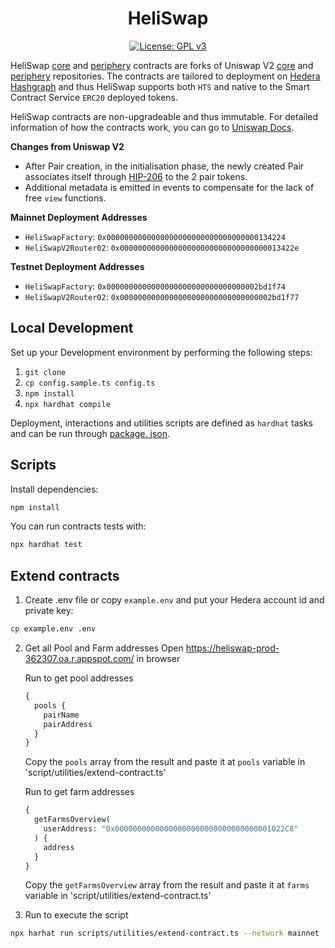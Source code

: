 <div align="center">

# HeliSwap

[![License: GPL v3](https://img.shields.io/badge/License-GPLv3-blue.svg)](https://www.gnu.org/licenses/gpl-3.0)

</div>

HeliSwap [core](./contracts/core) and [periphery](./contracts/periphery) contracts are forks of Uniswap V2 [core](https://github.com/Uniswap/v2-core) and
[periphery](https://github.com/Uniswap/v2-periphery) repositories. The contracts are tailored to deployment on
[Hedera Hashgraph](https://hedera.com/) and thus HeliSwap supports both `HTS` and native to the Smart Contract
Service `ERC20` deployed tokens.

HeliSwap contracts are non-upgradeable and thus
immutable. For detailed information of how the contracts work, you
can go to [Uniswap Docs](https://docs.uniswap.org/).

**Changes from Uniswap V2**

- After Pair creation, in the initialisation phase, the newly created Pair associates itself through [HIP-206](https://hips.hedera.com/hip/hip-206) to the 2
  pair
  tokens.
- Additional metadata is emitted in events to compensate for the lack of free `view` functions.

**Mainnet Deployment Addresses**

- `HeliSwapFactory`: `0x0000000000000000000000000000000000134224`
- `HeliSwapV2Router02`: `0x000000000000000000000000000000000013422e`

**Testnet Deployment Addresses**

- `HeliSwapFactory`: `0x0000000000000000000000000000000002bd1f74`
- `HeliSwapV2Router02`: `0x0000000000000000000000000000000002bd1f77`

## Local Development

Set up your Development environment by performing the following steps:

1. `git clone`
2. `cp config.sample.ts config.ts`
3. `npm install`
4. `npx hardhat compile`

Deployment, interactions and utilities scripts are defined as `hardhat` tasks and can be run through [package.
json](./package.json).

## Scripts

Install dependencies:

```bash
npm install
```

You can run contracts tests with:

```bash
npx hardhat test
```

## Extend contracts

1. Create .env file or copy `example.env` and put your Hedera account id and private key:

```bash
cp example.env .env
```

2. Get all Pool and Farm addresses
   Open https://heliswap-prod-362307.oa.r.appspot.com/ in browser

   Run to get pool addresses

   ```graphql
   {
     pools {
       pairName
       pairAddress
     }
   }
   ```

   Copy the `pools` array from the result and paste it at `pools` variable in 'script/utilities/extend-contract.ts'

   Run to get farm addresses

   ```graphql
   {
     getFarmsOverview(
       userAddress: "0x00000000000000000000000000000000001022C8"
     ) {
       address
     }
   }
   ```

   Copy the `getFarmsOverview` array from the result and paste it at `farms` variable in 'script/utilities/extend-contract.ts'

3. Run to execute the script

```bash
npx harhat run scripts/utilities/extend-contract.ts --network mainnet
```
